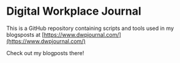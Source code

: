# Digital Workplace Journal

This is a GitHub repository containing scripts and tools used in my blogsposts at [https://www.dwpjournal.com/](https://www.dwpjournal.com/)

Check out my blogposts there! 
